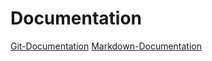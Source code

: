 # Documentation
[Git-Documentation](https://git-scm.com/doc)
[Markdown-Documentation](https://guides.github.com/features/mastering-markdown
)
